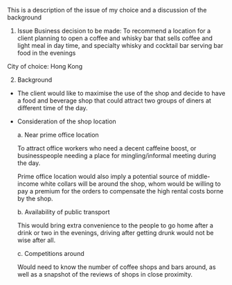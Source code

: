 This is a description of the issue of my choice and a discussion of the background

1. Issue
Business decision to be made: To recommend a location for a client planning to open a coffee and whisky bar that sells coffee and light meal in day time, and specialty whisky and cocktail bar serving bar food in the evenings

City of choice: Hong Kong

2. Background
- The client would like to maximise the use of the shop and decide to have a food and beverage shop that could attract two groups of diners at different time of the day. 

- Consideration of the shop location

  a. Near prime office location
  
     To attract office workers who need a decent caffeine boost, or businesspeople needing a place for mingling/informal meeting during the day.

     Prime office location would also imply a potential source of middle-income white collars will be around the shop, whom would be willing to pay a premium for the orders to    compensate the high rental costs borne by the shop.

   b. Availability of public transport
   
     This would bring extra convenience to the people to go home after a drink or two in the evenings, driving after getting drunk would not be wise after all.

    c. Competitions around
    
     Would need to know the number of coffee shops and bars around, as well as a snapshot of the reviews of shops in close proximity.
